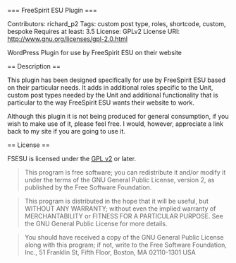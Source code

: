 === FreeSpirit ESU Plugin ===

Contributors: richard_p2
Tags: custom post type, roles, shortcode, custom, bespoke
Requires at least: 3.5
License: GPLv2
License URI: http://www.gnu.org/licenses/gpl-2.0.html

WordPress Plugin for use by FreeSpirit ESU on their website

== Description ==

This plugin has been designed specifically for use by FreeSpirit ESU based on their particular needs. It adds in additional roles specific to the Unit, custom post types needed by the Unit and additional functionality that is particular to the way FreeSpirit ESU wants their website to work. 

Although this plugin it is not being produced for general consumption, if you wish to make use of it, please feel free. I would, however, appreciate a link back to my site if you are going to use it.

== License ==

FSESU is licensed under the [GPL v2](LICENSE.txt) or later.

> This program is free software; you can redistribute it and/or modify
it under the terms of the GNU General Public License, version 2, as
published by the Free Software Foundation.

> This program is distributed in the hope that it will be useful,
but WITHOUT ANY WARRANTY; without even the implied warranty of
MERCHANTABILITY or FITNESS FOR A PARTICULAR PURPOSE.  See the
GNU General Public License for more details.

> You should have received a copy of the GNU General Public License
along with this program; if not, write to the Free Software
Foundation, Inc., 51 Franklin St, Fifth Floor, Boston, MA  02110-1301  USA

